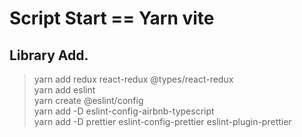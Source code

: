 # Script Start == Yarn vite

## Library Add.
> yarn add redux react-redux @types/react-redux <br>
> yarn add eslint <br>
> yarn create @eslint/config <br>
> yarn add -D eslint-config-airbnb-typescript <br>
> yarn add -D prettier eslint-config-prettier eslint-plugin-prettier <br>
